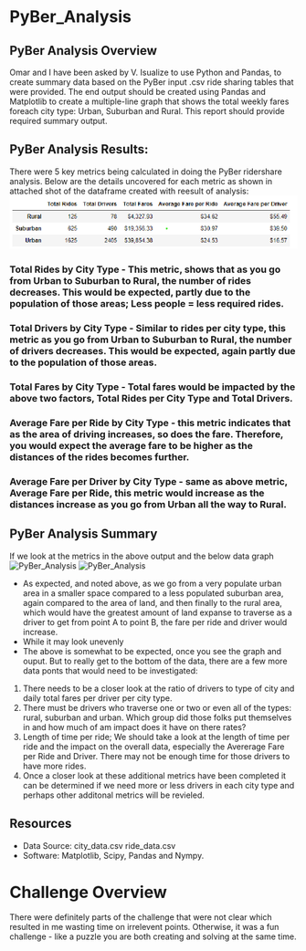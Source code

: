 # PyBer_Analysis

## PyBer Analysis Overview
Omar and I have been asked by V. Isualize to use Python and Pandas, to create summary data based on the PyBer input .csv ride sharing tables that
were provided. The end output should be created using Pandas and Matplotlib to create a multiple-line graph that shows the total weekly fares
foreach city type: Urban, Suburban and Rural. This report should provide required summary output.

## PyBer Analysis Results:
There were 5 key metrics being calculated in doing the PyBer ridershare analysis.  Below are the details uncovered for each metric as shown in attached shot of the dataframe created with reesult of analysis:
![PyBer_Analysis](./Pyber_summary_df.png)
### Total Rides by City Type - This metric, shows that as you go from Urban to Suburban to Rural, the number of rides decreases.  This would be expected, partly due to the population of those areas; Less people = less required rides.

### Total Drivers by City Type  - Similar to rides per city type, this metric as you go from Urban to Suburban to Rural, the number of drivers decreases.  This would be expected, again partly due to the population of those areas.

### Total Fares by City Type  - Total fares would be impacted by the above two factors, Total Rides per City Type and Total Drivers.

### Average Fare per Ride by City Type - this metric indicates that as the area of driving increases, so does the fare.  Therefore, you would expect the average fare to be higher as the distances of the rides becomes further.

### Average Fare per Driver by City Type - same as above metric, Average Fare per Ride, this metric would increase as the distances increase as you go from Urban all the way to Rural.

## PyBer Analysis Summary
If we look at the metrics in the above output and the below data graph
![PyBer_Analysis](./Fig7.png)
![PyBer_Analysis](./TotalFaresbyCityType2.png)

- As expected, and noted above, as we go from a very populate urban area in a smaller space compared to a less populated suburban area, again compared to the area of land, and then finally to the rural area, which would have the greatest amount of land expanse to traverse as a driver to get from point A to point B, the fare per ride and driver would increase.
- While it may look unevenly 
- The above is somewhat to be expected, once you see the graph and ouput. But to really get to the bottom of the data, there are a few more data ponts that would need to be investigated:

1) There needs to be a closer look at the ratio of drivers to type of city and daily total fares per driver per city type.  
2) There must be drivers who traverse one or two or even all of the types: rural, suburban and urban.  Which group did those folks put themselves in and how much of am impact does it have on there rates?
3) Length of time per ride; We should take a look at the length of time per ride and the impact on the overall data, especially the Avererage Fare per Ride and Driver.  There may not be enough time for those drivers to have more rides.
4) Once a closer look at these additional metrics have been completed it can be determined if we need more or less drivers in each city type and perhaps other additonal metrics will be revieled. 

## Resources
- Data Source: city_data.csv 
	       ride_data.csv
- Software: Matplotlib, Scipy, Pandas and Nympy.


# Challenge Overview
There were definitely parts of the challenge that were not clear which resulted in me wasting time on irrelevent points. Otherwise, it was a fun challenge - like a puzzle you are both creating and solving at the same time.
